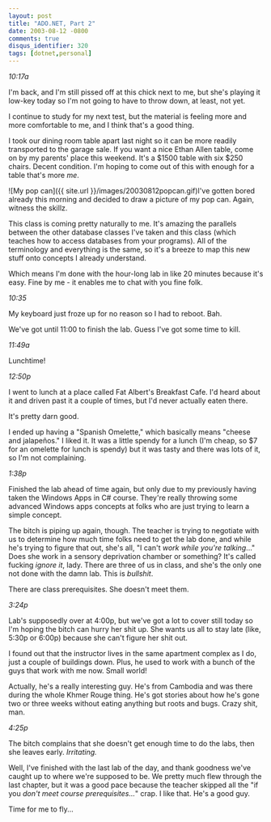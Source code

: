 ```yaml
---
layout: post
title: "ADO.NET, Part 2"
date: 2003-08-12 -0800
comments: true
disqus_identifier: 320
tags: [dotnet,personal]
---
```

*10:17a*

 I'm back, and I'm still pissed off at this chick next to me, but she's
playing it low-key today so I'm not going to have to throw down, at
least, not yet.

 I continue to study for my next test, but the material is feeling more
and more comfortable to me, and I think that's a good thing.

 I took our dining room table apart last night so it can be more readily
transported to the garage sale. If you want a nice Ethan Allen table,
come on by my parents' place this weekend. It's a $1500 table with six
$250 chairs. Decent condition. I'm hoping to come out of this with
enough for a table that's more *me*.

 ![My pop
can]({{ site.url }}/images/20030812popcan.gif)I've
gotten bored already this morning and decided to draw a picture of my
pop can. Again, witness the skillz.

 This class is coming pretty naturally to me. It's amazing the parallels
between the other database classes I've taken and this class (which
teaches how to access databases from your programs). All of the
terminology and everything is the same, so it's a breeze to map this new
stuff onto concepts I already understand.

 Which means I'm done with the hour-long lab in like 20 minutes because
it's easy. Fine by me - it enables me to chat with you fine folk.

 *10:35*

 My keyboard just froze up for no reason so I had to reboot. Bah.

 We've got until 11:00 to finish the lab. Guess I've got some time to
kill.

 *11:49a*

 Lunchtime!

 *12:50p*

 I went to lunch at a place called Fat Albert's Breakfast Cafe. I'd
heard about it and driven past it a couple of times, but I'd never
actually eaten there.

 It's pretty darn good.

 I ended up having a "Spanish Omelette," which basically means "cheese
and jalapeños." I liked it. It was a little spendy for a lunch (I'm
cheap, so $7 for an omelette for lunch is spendy) but it was tasty and
there was lots of it, so I'm not complaining.

 *1:38p*

 Finished the lab ahead of time again, but only due to my previously
having taken the Windows Apps in C# course. They're really throwing
some advanced Windows apps concepts at folks who are just trying to
learn a simple concept.

 The bitch is piping up again, though. The teacher is trying to
negotiate with us to determine how much time folks need to get the lab
done, and while he's trying to figure that out, she's all, "I can't
*work while you're talking*..." Does she work in a sensory deprivation
chamber or something? It's called fucking *ignore it*, lady. There are
three of us in class, and she's the only one not done with the damn lab.
This is *bullshit*.

 There are class prerequisites. She doesn't meet them.

 *3:24p*

 Lab's supposedly over at 4:00p, but we've got a lot to cover still
today so I'm hoping the bitch can hurry her shit up. She wants us all to
stay late (like, 5:30p or 6:00p) because she can't figure her shit out.

 I found out that the instructor lives in the same apartment complex as
I do, just a couple of buildings down. Plus, he used to work with a
bunch of the guys that work with me now. Small world!

 Actually, he's a really interesting guy. He's from Cambodia and was
there during the whole Khmer Rouge thing. He's got stories about how
he's gone two or three weeks without eating anything but roots and bugs.
Crazy shit, man.

 *4:25p*

 The bitch complains that she doesn't get enough time to do the labs,
then she leaves early. *Irritating.*

 Well, I've finished with the last lab of the day, and thank goodness
we've caught up to where we're supposed to be. We pretty much flew
through the last chapter, but it was a good pace because the teacher
skipped all the "if you *don't meet course prerequisites...*" crap. I
like that. He's a good guy.

 Time for me to fly...
